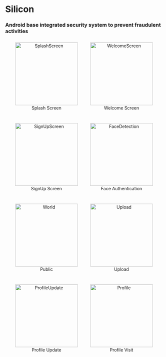 # Silicon

### Android base integrated security system to prevent fraudulent activities

<div style="display: flex; justify-content: center; flex-wrap: wrap; gap: 20px;">

  <!-- First Row -->
  <div style="text-align: center; margin: 10px; width: 200px;">
    <img src="https://github.com/lokeshimarathi/Silicon/assets/115028627/37790309-da16-4cdf-a624-371608368bf6" alt="SplashScreen" width="200"/>
    <div>Splash Screen</div>
  </div>

  <div style="text-align: center; margin: 10px; width: 200px;">
    <img src="https://github.com/lokeshimarathi/Silicon/assets/115028627/0af1c6fe-d4f4-4389-9d00-781628134419" alt="WelcomeScreen" width="200"/>
    <div>Welcome Screen</div>
  </div>

  <div style="text-align: center; margin: 10px; width: 200px;">
    <img src="https://github.com/lokeshimarathi/Silicon/assets/115028627/05cdaf6a-f790-41f2-9e82-d7a002434fbb" alt="SignUpScreen" width="200"/>
    <div>SignUp Screen</div>
  </div>

  <div style="text-align: center; margin: 10px; width: 200px;">
    <img src="https://github.com/lokeshimarathi/Silicon/assets/115028627/6e37494d-04e4-45b5-a4b7-f4e57eae10e4" alt="FaceDetection" width="200"/>
    <div>Face Authentication</div>
  </div>

  <!-- Second Row -->
  <div style="text-align: center; margin: 10px; width: 200px;">
    <img src="https://github.com/lokeshimarathi/Silicon/assets/115028627/7548d0eb-3d03-4a74-b3f8-5859d8e48767" alt="World" width="200"/>
    <div>Public</div>
  </div>

  <div style="text-align: center; margin: 10px; width: 200px;">
    <img src="https://github.com/lokeshimarathi/Silicon/assets/115028627/6733875b-f0c6-4a6c-aaa4-c9cbd009f134" alt="Upload" width="200"/>
    <div>Upload</div>
  </div>

  <div style="text-align: center; margin: 10px; width: 200px;">
    <img src="https://github.com/lokeshimarathi/Silicon/assets/115028627/f6e7241e-09f2-431e-85c7-b7b7eee37089" alt="ProfileUpdate" width="200"/>
    <div>Profile Update</div>
  </div>

  <div style="text-align: center; margin: 10px; width: 200px;">
    <img src="https://github.com/lokeshimarathi/Silicon/assets/115028627/032ad16a-ff50-416e-8a84-afffd25c1e52" alt="Profile" width="200"/>
    <div>Profile Visit</div>
  </div>

</div>
